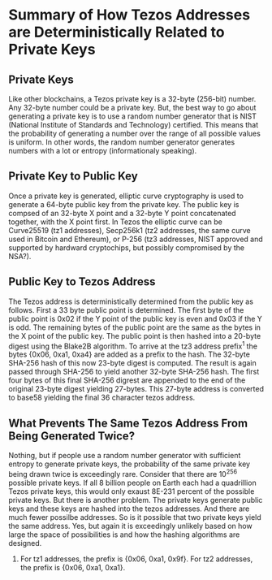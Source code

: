 # Summary of How Tezos Addresses are Deterministically Related to Private Keys

## Private Keys

Like other blockchains, a Tezos private key is a 32-byte (256-bit) number. Any 32-byte number could be a private key. But, the best way to go about generating a private key is to use a random number generator that is NIST (National Institute of Standards and Technology) certified. This means that the probability of generating a number over the range of all possible values is uniform. In other words, the random number generator generates numbers with a lot or entropy (informationaly speaking).

## Private Key to Public Key

Once a private key is generated, elliptic curve cryptography is used to generate a 64-byte public key from the private key. The public key is compsed of an 32-byte X point and a 32-byte Y point concatenated together, with the X point first. In Tezos the elliptic curve can be Curve25519 (tz1 addresses), Secp256k1 (tz2 addresses, the same curve used in Bitcoin and Ethereum), or P-256 (tz3 addresses, NIST approved and supported by hardward cryptochips, but possibly compromised by the NSA?). 

## Public Key to Tezos Address

The Tezos address is deterministically determined from the public key as follows. First a 33 byte public point is determined. The first byte of the public point is 0x02 if the Y point of the public key is even and 0x03 if the Y is odd. The remaining bytes of the public point are the same as the bytes in the X point of the public key. The public point is then hashed into a 20-byte digest using the Blake2B algorithm. To arrive at the tz3 address prefix<sup>1</sup> the bytes {0x06, 0xa1, 0xa4} are added as a prefix to the hash. The 32-byte SHA-256 hash of this now 23-byte digest is computed. The result is again passed through SHA-256 to yield another 32-byte SHA-256 hash. The first four bytes of this final SHA-256 digrest are appended to the end of the original 23-byte digest yielding 27-bytes. This 27-byte address is converted to base58 yielding the final 36 character tezos address.

## What Prevents The Same Tezos Address From Being Generated Twice?

Nothing, but if people use a random number generator with sufficient entropy to generate private keys, the probability of the same private key being drawn twice is exceedingly rare. Consider that there are 10<sup>256</sup> possible private keys. If all 8 billion people on Earth each had a quadrillion Tezos private keys, this would only exaust 8E-231 percent of the possible private keys. But there is another problem. The private keys generate public keys and these keys are hashed into the tezos addresses. And there are much fewer possilbe addresses. So is it possible that two private keys yield the same address. Yes, but again it is exceedingly unlikely based on how large the space of possibilities is and how the hashing algorithms are designed.

1. For tz1 addresses, the prefix is {0x06, 0xa1, 0x9f}. For tz2 addresses, the prefix is {0x06, 0xa1, 0xa1}.
